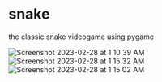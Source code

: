 # snake
the classic snake videogame using pygame


![Screenshot 2023-02-28 at 1 10 39 AM](https://user-images.githubusercontent.com/55935207/221769326-7fca523a-7e13-4c2a-a844-ac496a154a91.png)
![Screenshot 2023-02-28 at 1 15 32 AM](https://user-images.githubusercontent.com/55935207/221769931-8e48161d-0297-4cf2-b432-69e9987a5f35.png)
![Screenshot 2023-02-28 at 1 15 02 AM](https://user-images.githubusercontent.com/55935207/221769938-7993bf9e-e121-4059-ba52-63629388cf75.png)
